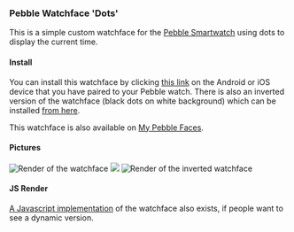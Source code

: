 ### Pebble Watchface 'Dots'

This is a simple custom watchface for the [Pebble Smartwatch][1] using dots to display the current time.

#### Install

You can install this watchface by clicking [this link][3] on the Android or iOS device that you have paired to your Pebble watch.
There is also an inverted version of the watchface (black dots on white background) which can be installed [from here][4].

This watchface is also available on [My Pebble Faces][5].

#### Pictures

![Render of the watchface](https://matthewtole-pebble.s3-external-3.amazonaws.com/dots-render.png)
![](https://matthewtole-pebble.s3-external-3.amazonaws.com/spacer.png)
![Render of the inverted watchface](https://matthewtole-pebble.s3-external-3.amazonaws.com/dots-inverted-render.png)

#### JS Render
[A Javascript implementation][2] of the watchface also exists, if people want to see a dynamic version.

[1]: http://getpebble.com
[2]: http://cdpn.io/tIbjE
[3]: https://matthewtole-pebble.s3-external-3.amazonaws.com/dots.pbw
[4]: https://matthewtole-pebble.s3-external-3.amazonaws.com/dots_inverted.pbw
[5]: http://www.mypebblefaces.com/view?fID=4641&aName=matthewtole&pageTitle=Dots&auID=5242

